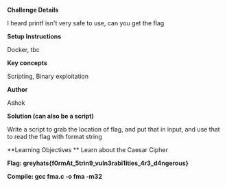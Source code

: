 **Challenge Details**

I heard printf isn't very safe to use, can you get the flag

**Setup Instructions**

Docker, tbc

**Key concepts**  

Scripting, Binary exploitation

**Author**

Ashok

**Solution (can also be a script)**

Write a script to grab the location of flag, and put that in input, and use that to read the flag with format string

**Learning Objectives
**
Learn about the Caesar Cipher

**Flag: greyhats{f0rmAt_5trin9_vuln3rabi1ities_4r3_d4ngerous}**

**Compile: gcc fma.c -o fma -m32**
